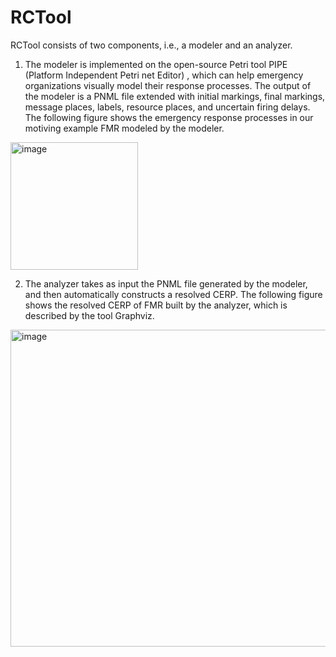 # RCTool
RCTool consists of two components, i.e., a modeler and an analyzer.
1) The modeler is implemented on the open-source Petri tool PIPE (Platform Independent Petri net Editor) , which can help emergency organizations visually model their response processes. The output of the modeler is a PNML file extended with initial markings, final markings, message places, labels, resource places, and uncertain firing delays. The following figure shows the emergency response processes in our motiving example FMR modeled by the modeler.

<img width="204" alt="image" src="https://github.com/MoqiYNU/RCTool/assets/49392929/fdee9c9a-adc3-461e-83e2-826805ac01a5">

2) The analyzer takes as input the PNML file generated by the modeler, and then automatically constructs a resolved CERP. The following figure shows the resolved CERP of FMR built by the analyzer, which is described by the tool Graphviz.

<img width="507" alt="image" src="https://github.com/MoqiYNU/RCTool/assets/49392929/65bee4c5-0bc7-46b6-929b-1341bbf1a274">
 


